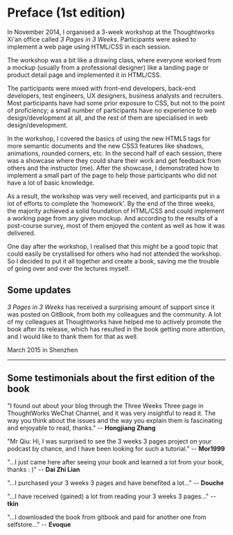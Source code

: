 # Preface (1st edition)

In November 2014, I organised a 3-week workshop at the Thoughtworks Xi'an office called _3 Pages in 3 Weeks_. Participants were asked to implement a web page using HTML/CSS in each session.

The workshop was a bit like a drawing class, where everyone worked from a mockup (usually from a professional designer) like a landing page or product detail page and implemented it in HTML/CSS.

The participants were mixed with front-end developers, back-end developers, test engineers, UX designers, business analysts and recruiters. Most participants have had some prior exposure to CSS, but not to the point of proficiency; a small number of participants have no experience to web design/development at all, and the rest of them are specialised in web design/development.

In the workshop, I covered the basics of using the new HTML5 tags for more semantic documents and the new CSS3 features like shadows, animations, rounded corners, etc. In the second half of each session, there was a showcase where they could share their work and get feedback from others and the instructor (me). After the showcase, I demonstrated how to implement a small part of the page to help those participants who did not have a lot of basic knowledge.

As a result, the workshop was very well received, and participants put in a lot of efforts to complete the 'homework'. By the end of the three weeks, the majority achieved a solid foundation of HTML/CSS and could implement a working page from any given mockup. And according to the results of a post-course survey, most of them enjoyed the content as well as how it was delivered.

One day after the workshop, I realised that this might be a good topic that could easily be crystallised for others who had not attended the workshop. So I decided to put it all together and create a book, saving me the trouble of going over and over the lectures myself.

## Some updates

_3 Pages in 3 Weeks_ has received a surprising amount of support since it was posted on GitBook, from both my colleagues and the community. A lot of my colleagues at Thoughtworks have helped me to actively promote the book after its release, which has resulted in the book getting more attention, and I would like to thank them for that as well.

March 2015 in Shenzhen

* * *

## Some testimonials about the first edition of the book

"I found out about your blog through the Three Weeks Three page in ThoughtWorks WeChat Channel, and it was very insightful to read it. The way you think about the issues and the way you explain them is fascinating and enjoyable to read, thanks." -- **Hongjiang Zhang**

"Mr Qiu: Hi, I was surprised to see the 3 weeks 3 pages project on your podcast by chance, and I have been looking for such a tutorial." -- **Mor1999**

"...I just came here after seeing your book and learned a lot from your book, thanks : )" -- **Dai Zhi Lian**

"...I purchased your 3 weeks 3 pages and have benefited a lot..." -- **Douche**

"...I have received (gained) a lot from reading your 3 weeks 3 pages..." -- **tkin**

"...I downloaded the book from gitbook and paid for another one from selfstore..." -- **Evoque**
